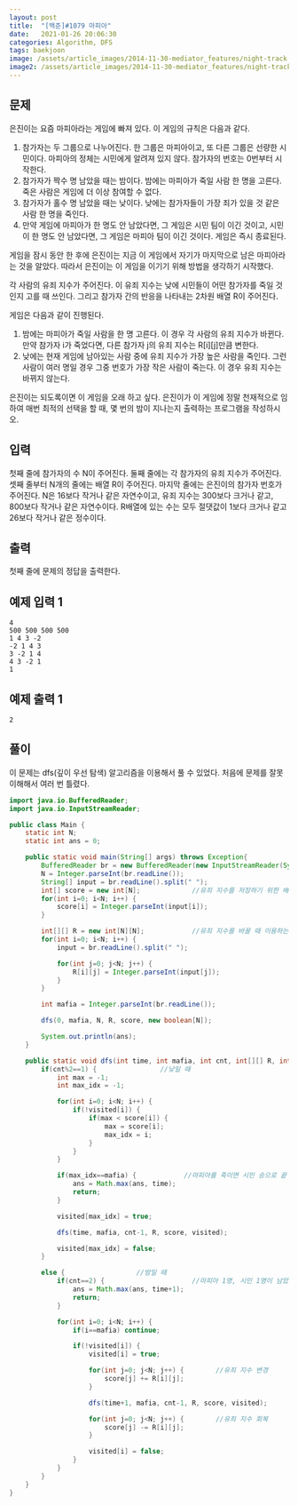 ```yaml
---
layout: post
title:  "[백준]#1079 마피아"
date:   2021-01-26 20:06:30
categories: Algorithm, DFS
tags: baekjoon
image: /assets/article_images/2014-11-30-mediator_features/night-track.JPG
image2: /assets/article_images/2014-11-30-mediator_features/night-track-mobile.JPG
---
```


문제
--------------------

은진이는 요즘 마피아라는 게임에 빠져 있다. 이 게임의 규칙은 다음과 같다.

1.  참가자는 두 그룹으로 나누어진다. 한 그룹은 마피아이고, 또 다른 그룹은 선량한 시민이다. 마피아의 정체는 시민에게 알려져 있지 않다. 참가자의 번호는 0번부터 시작한다.
2.  참가자가 짝수 명 남았을 때는 밤이다. 밤에는 마피아가 죽일 사람 한 명을 고른다. 죽은 사람은 게임에 더 이상 참여할 수 없다.
3.  참가자가 홀수 명 남았을 때는 낮이다. 낮에는 참가자들이 가장 죄가 있을 것 같은 사람 한 명을 죽인다.
4.  만약 게임에 마피아가 한 명도 안 남았다면, 그 게임은 시민 팀이 이긴 것이고, 시민이 한 명도 안 남았다면, 그 게임은 마피아 팀이 이긴 것이다. 게임은 즉시 종료된다.

게임을 잠시 동안 한 후에 은진이는 지금 이 게임에서 자기가 마지막으로 남은 마피아라는 것을 알았다. 따라서 은진이는 이 게임을 이기기 위해 방법을 생각하기 시작했다.

각 사람의 유죄 지수가 주어진다. 이 유죄 지수는 낮에 시민들이 어떤 참가자를 죽일 것인지 고를 때 쓰인다. 그리고 참가자 간의 반응을 나타내는 2차원 배열 R이 주어진다.

게임은 다음과 같이 진행된다.

1.  밤에는 마피아가 죽일 사람을 한 명 고른다. 이 경우 각 사람의 유죄 지수가 바뀐다. 만약 참가자 i가 죽었다면, 다른 참가자 j의 유죄 지수는 R[i][j]만큼 변한다.
2.  낮에는 현재 게임에 남아있는 사람 중에 유죄 지수가 가장 높은 사람을 죽인다. 그런 사람이 여러 명일 경우 그중 번호가 가장 작은 사람이 죽는다. 이 경우 유죄 지수는 바뀌지 않는다.

은진이는 되도록이면 이 게임을 오래 하고 싶다. 은진이가 이 게임에 정말 천재적으로 임하여 매번 최적의 선택을 할 때, 몇 번의 밤이 지나는지 출력하는 프로그램을 작성하시오.

입력
---------------------------

첫째 줄에 참가자의 수 N이 주어진다. 둘째 줄에는 각 참가자의 유죄 지수가 주어진다. 셋째 줄부터 N개의 줄에는 배열 R이 주어진다. 마지막 줄에는 은진이의 참가자 번호가 주어진다. N은 16보다 작거나 같은 자연수이고, 유죄 지수는 300보다 크거나 같고, 800보다 작거나 같은 자연수이다. R배열에 있는 수는 모두 절댓값이 1보다 크거나 같고 26보다 작거나 같은 정수이다.

출력
----------------

첫째 줄에 문제의 정답을 출력한다.

예제 입력 1 
----------------------

```
4
500 500 500 500
1 4 3 -2
-2 1 4 3
3 -2 1 4
4 3 -2 1
1
```

예제 출력 1 
------------------------

```
2
```

풀이
--------------------------

이 문제는 dfs(깊이 우선 탐색) 알고리즘을 이용해서 풀 수 있었다. 처음에 문제를 잘못 이해해서 여러 번 틀렸다. 

```java
import java.io.BufferedReader;
import java.io.InputStreamReader;

public class Main {
    static int N;
    static int ans = 0;

    public static void main(String[] args) throws Exception{
        BufferedReader br = new BufferedReader(new InputStreamReader(System.in));
        N = Integer.parseInt(br.readLine());
        String[] input = br.readLine().split(" ");
        int[] score = new int[N];             //유죄 지수를 저장하기 위한 배열
        for(int i=0; i<N; i++) {
            score[i] = Integer.parseInt(input[i]);
        }

        int[][] R = new int[N][N];            //유죄 지수를 바꿀 때 이용하는 값 저장
        for(int i=0; i<N; i++) {
            input = br.readLine().split(" ");

            for(int j=0; j<N; j++) {
                R[i][j] = Integer.parseInt(input[j]);
            }
        }

        int mafia = Integer.parseInt(br.readLine());

        dfs(0, mafia, N, R, score, new boolean[N]);

        System.out.println(ans);
    }

    public static void dfs(int time, int mafia, int cnt, int[][] R, int[] score, boolean[] visited) {
        if(cnt%2==1) {                //낮일 때
            int max = -1;
            int max_idx = -1;

            for(int i=0; i<N; i++) {
                if(!visited[i]) {
                    if(max < score[i]) {
                        max = score[i];
                        max_idx = i;
                    }
                }
            }

            if(max_idx==mafia) {            //마피아를 죽이면 시민 승으로 끝
                ans = Math.max(ans, time);
                return;
            }

            visited[max_idx] = true;

            dfs(time, mafia, cnt-1, R, score, visited);

            visited[max_idx] = false;
        }

        else {                  //밤일 때
            if(cnt==2) {                      //마피아 1명, 시민 1명이 남았으면 마피아 승으로 끝
                ans = Math.max(ans, time+1);
                return;
            }

            for(int i=0; i<N; i++) {
                if(i==mafia) continue;

                if(!visited[i]) {
                    visited[i] = true;

                    for(int j=0; j<N; j++) {        //유죄 지수 변경
                        score[j] += R[i][j];
                    }

                    dfs(time+1, mafia, cnt-1, R, score, visited);

                    for(int j=0; j<N; j++) {        //유죄 지수 회복
                        score[j] -= R[i][j];
                    }

                    visited[i] = false;
                }
            }
        }
    }
}
```
